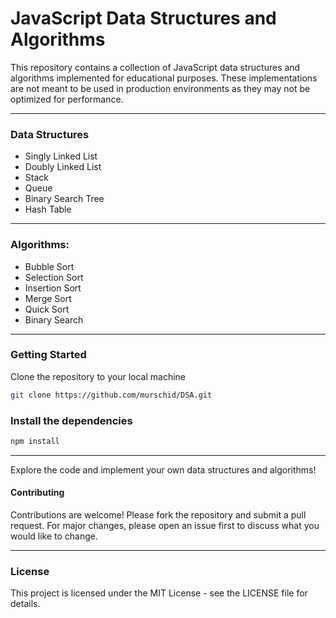 # JavaScript Data Structures and Algorithms


This repository contains a collection of JavaScript data structures and algorithms implemented for educational purposes. These implementations are not meant to be used in production environments as they may not be optimized for performance.

---

### Data Structures
* Singly Linked List
* Doubly Linked List
* Stack
* Queue
* Binary Search Tree
* Hash Table

---

### Algorithms:
* Bubble Sort
* Selection Sort
* Insertion Sort
* Merge Sort
* Quick Sort
* Binary Search

---

### Getting Started
Clone the repository to your local machine

```bash
git clone https://github.com/murschid/DSA.git
```
### Install the dependencies
```bash
npm install
```
---

Explore the code and implement your own data structures and algorithms!

#### Contributing
Contributions are welcome! Please fork the repository and submit a pull request. For major changes, please open an issue first to discuss what you would like to change.

---

### License
This project is licensed under the MIT License - see the LICENSE file for details.